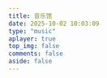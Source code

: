 ```yaml
---
title: 音乐馆
date: 2025-10-02 10:03:09
type: "music"
aplayer: true
top_img: false
comments: false
aside: false
---
```

